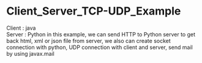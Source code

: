# Client_Server_TCP-UDP_Example
Client  : java  
Server  : Python
in this example, we can send HTTP to Python server to get back html, xml or json file from server, we also can create socket connection with python, UDP connection with client and server, send mail by using javax.mail 
